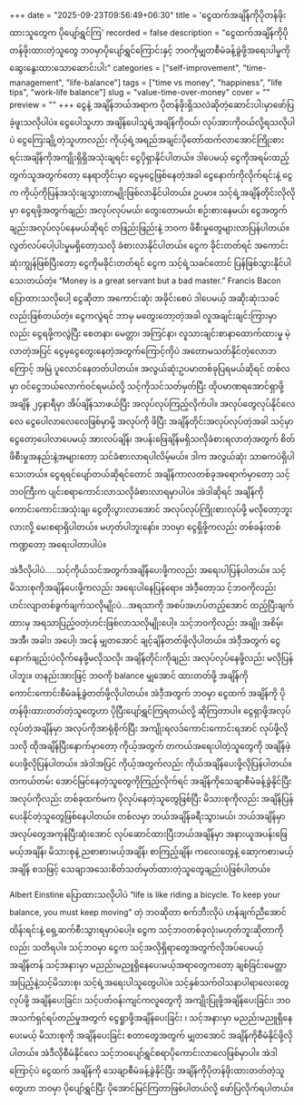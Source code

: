 +++
date = "2025-09-23T09:56:49+06:30"
title = 'ငွေထက်အချိန်ကိုပိုတန်ဖိုးထားသူတွေက ပိုပျော်ရွှင်ကြ'
recorded = false
description = "ငွေထက်အချိန်ကိုပိုတန်ဖိုးထားတဲ့သူတွေ ဘဝမှာပိုပျော်ရွှင်ကြောင်းနှင့် ဘဝကိုမျှတစီမံခန့်ခွဲဖို့အရေးပါမှုကိုဆွေးနွေးထားသောဆောင်းပါး"
categories = ["self-improvement", "time-management", "life-balance"]
tags = ["time vs money", "happiness", "life tips", "work-life balance"]
slug = "value-time-over-money"
cover = ""
preview = ""
+++
ငွေနဲ့ အချိန်ဘယ်အရာက ပိုတန်ဖိုးရှိသလဲဆိုတဲ့ဆောင်းပါးမှာဖော်ပြခဲ့ဖူးသလိုပါပဲ။ ငွေပေါသူဟာ အချိန်ပေါသူရဲ့အချိန်ကိုဝယ်၊ လုပ်အားကိုဝယ်လို့ရသလိုပါပဲ ငွေကြေးချို့တဲ့သူဟာလည်း ကိုယ့်ရဲ့အရည်အချင်းပိုတော်ထက်လာအောင်ကြိုးစားရင်းအချိန်ကိုအကျိုးရှိရှိအသုံးချရင်း ငွေပိုရှာနိုင်ပါတယ်။ ဒါပေမယ့် ငွေကိုအရမ်းထည့်တွက်သူအတွက်တော့ နေရာတိုင်းမှာ ငွေမှငွေဖြစ်နေတဲ့အခါ ငွေနောက်ကိုလိုက်ရင်းနဲ့ ငွေက ကိုယ့်ကိုပြန်အသုံးချသွားတာမျိုးဖြစ်လာနိုင်ပါတယ်။
ဥပမာ။ သင့်ရဲ့အချိန်တိုင်းလိုလိုမှာ ငွေရဖို့အတွက်ချည်း အလုပ်လုပ်မယ်၊ တွေးတောမယ်၊ စဉ်းစားနေမယ်၊ ငွေအတွက်ချည်းအလုပ်လုပ်နေမယ်ဆိုရင် တဖြည်းဖြည်းနဲ့ ဘဝက ဖိစီးမှုတွေများလာပြန်ပါတယ်။ လွတ်လပ်ပေါ့ပါးမှုမရှိတော့သလို ခံစားလာနိုင်ပါတယ်။ ငွေက ခိုင်းတတ်ရင် အကောင်းဆုံးကျွန်ဖြစ်ပြီးတော့ ငွေကိုမခိုင်းတတ်ရင် ငွေက သင့်ရဲ့သခင်တောင် ပြန်ဖြစ်သွားနိုင်ပါသေးတယ်တဲ့။ “Money is a great servant but a bad master.”
Francis Bacon ပြောထားသလိုပေါ့ ငွေဆိုတာ အကောင်းဆုံး အခိုင်းစေပဲ ဒါပေမယ့် အဆိုးဆုံးသခင်လည်းဖြစ်တယ်တဲ့။ ငွေကလွဲရင် ဘာမှ မတွေးတော့တဲ့အခါ လူအချင်းချင်းကြားမှာလည်း ငွေရဖို့ကလွဲပြီး စေတနာ၊ မေတ္တာ၊ အကြင်နာ၊ လူသားချင်းစာနာထောက်ထားမှု မဲ့လာတဲ့အပြင် ငွေမှငွေတွေးနေတဲ့အတွက်ကြောင့်ကိုပဲ အတောမသတ်နိုင်တဲ့လောဘကြောင့် အမြဲ ပူလောင်နေတတ်ပါတယ်။ အလွယ်ဆုံးဥပမာတစ်ခုပြရမယ်ဆိုရင် တစ်လမှာ ဝင်ငွေဘယ်လောက်ဝင်ရမယ်လို့ သင့်ကိုသင်သတ်မှတ်ပြီး ထိုပမာဏရအောင်ရှာဖို့ အချိန် ၂၄နာရီမှာ အိပ်ချိန်သာဖယ်ပြီး အလုပ်လုပ်ကြည့်လိုက်ပါ။ အလုပ်တွေလုပ်နိုင်လေလေ ငွေပေါလာလေလေဖြစ်မှာမို့ အလုပ်ကို ဖိပြီး အချိန်တိုင်းအလုပ်လုပ်တဲ့အခါ သင့်မှာ ငွေတော့ပေါလာပေမယ့် အားလပ်ချိန်၊ အပန်းဖြေချိန်မရှိသလိုခံစားရလာတဲ့အတွက် စိတ်ဖိစီးမှုအနည်းနဲ့အများတော့ သင်ခံစားလာရပါလိမ့်မယ်။ ဒါက အလွယ်ဆုံး သာဓကပဲရှိပါသေးတယ်။ ငွေရရင်ပျော်တယ်ဆိုရင်တောင် အချိန်ကာလတစ်ခုအရောက်မှာတော့ သင့်ဘဝကြီးက ပျင်းစရာကောင်းလာသလိုခံစားလာရမှာပါပဲ။ အဲဒါဆိုရင် အချိန်ကိုကောင်းကောင်းအသုံးချ၊ ငွေတိုးပွားလာအောင် အလုပ်လုပ်ကြိုးစားလုပ်ဖို့ မလိုတော့ဘူးလားလို့ မေးစရာရှိပါတယ်။ မဟုတ်ပါဘူးနော်။ ဘဝမှာ ငွေရှိဖို့ကလည်း တစ်ခန်းတစ်ကဏ္ဍတော့ အရေးပါတာပါပဲ။

အဲဒီလိုပါပဲ…..သင့်ကိုယ်သင်အတွက်အချိန်ပေးဖို့ကလည်း အရေးပါပြန်ပါတယ်။ သင့်မိသားစုကိုအချိန်ပေးဖို့ကလည်း အရေးပါနေပြန်ရော။ အဲဒီ့တော့သ င့်ဘဝကိုလည်း ဟင်းလျာတစ်ခွက်ချက်သလိုမျိုးပဲ…အရသာကို အစပ်အဟပ်တည့်အောင် ထည့်ပြီးချက်ထားမှ အရသာပြည့်ဝတဲ့ဟင်းဖြစ်လာသလိုမျိုးပေါ့။ သင့်ဘဝကိုလည်း အချို၊ အစိမ့်၊ အအီ၊ အခါး၊ အပေါ့၊ အငန် မျှတအောင် ချင့်ချိန်တတ်ဖို့လိုပါတယ်။ အဲဒီ့အတွက် ငွေနောက်ချည်းပဲလိုက်နေဖို့မလိုသလို၊ အချိန်တိုင်းကိုချည်း အလုပ်လုပ်နေဖို့လည်း မလိုပြန်ပါဘူး။ တနည်းအားဖြင့် ဘဝကို balance မျှအောင် ထားတတ်ဖို့ အချိန်ကို ကောင်းကောင်းစီမံခန့်ခွဲတတ်ဖို့လိုပါတယ်။
အဲဒီ့အတွက် ဘဝမှာ ငွေထက် အချိန်ကို ပိုတန်ဖိုးထားတတ်တဲ့သူတွေဟာ ပိုပြီးပျော်ရွှင်ကြရတယ်လို့ ဆိုကြတာပါ။ ငွေရှာဖို့အလုပ်လုပ်တဲ့အချိန်မှာ အလုပ်ကိုအာရုံစိုက်ပြီး အကျိုးရလဒ်ကောင်းကောင်းရအာင် လုပ်ဖို့လိုသလို ထိုအချိန်ပြီးနောက်မှာတော့ ကိုယ့်အတွက် တကယ်အရေးပါတဲ့သူတွေကို အချိန်ဖဲ့ပေးဖို့လိုပြန်ပါတယ်။ အဲဒါအပြင် ကိုယ့်အတွက်လည်း ကိုယ်အချိန်ပေးဖို့လိုပြန်ပါတယ်။ တကယ်တမ်း အောင်မြင်နေတဲ့သူတွေကိုကြည့်လိုက်ရင် အချိန်ကိုသေချာစီမံခန့်ခွဲနိုင်ပြီး အလုပ်ကိုလည်း တစ်ခုထက်မက ပိုလုပ်နေတဲ့သူတွေဖြစ်ပြီး မိသားစုကိုလည်း အချိန်ပြန်ပေးနိုင်တဲ့သူတွေဖြစ်နေပါတယ်။ တစ်လမှာ ဘယ်အချိန်ခရီးသွားမယ်၊ ဘယ်အချိန်မှာ အလုပ်တွေအကုန်ပြီးဆုံးအောင် လုပ်ဆောင်ထားပြီးဘယ်အချိန်မှာ အနားယူအပန်းဖြေမယ့်အချိန်၊ မိသားစုနဲ့ ညစာစားမယ့်အချိန်၊ စာကြည့်ချိန်၊ ကလေးတွေနဲ့ ဆော့ကစားမယ့်အချိန် စသဖြင့် သေချာအသေးစိတ်သတ်မှတ်ထားတဲ့သူတွေချည်းပဲဖြစ်ပါတယ်။

Albert Einstine ပြောထားသလိုပါပဲ “life is like riding a bicycle. To keep your balance, you must keep moving” တဲ့ ဘဝဆိုတာ စက်ဘီးလိုပဲ ဟန်ချက်ညီအောင် ထိန်းရင်းနဲ့ ရှေ့ဆက်စီးသွားရမှာပဲပေါ့။ ငွေက သင့်ဘဝတစ်ခုလုံးမဟုတ်ဘူးဆိုတာကိုလည်း သတိရပါ။ သင့်ဘဝမှာ ငွေက သင့်အလိုရှိရာတွေအတွက်လိုအပ်ပေမယ့် အချိန်တန် သင့်အနားမှာ မညည်းမညူရှိနေပေးမယ့်အရာတွေကတော့ ချစ်ခြင်းမေတ္တာအပြည့်နဲ့သင့်မိသားစု၊ သင့်ရဲ့အရေးပါသူတွေပါပဲ။ သင့်နှစ်သက်ဝါသနာပါရာလေးတွေလုပ်ဖို့ အချိန်ပေးခြင်း၊ သင့်ပတ်ဝန်းကျင်ကလူတွေကို အကျိုးပြုဖို့အချိန်ပေးခြင်း၊ ဘဝအသက်ရှင်ရပ်တည်မှုအတွက် ငွေရှုာဖို့အချိန်ပေးခြင်း ၊ သင့်အနားမှာ မညည်းမညူရှိနေပေးမယ့် မိသားစုကို အချိန်ပေးခြင်း စတာတွေအတွက် မျှတအောင် အချိန်ကိုစီမံနိုင်ဖို့လိုပါတယ်။ အဲဒီလိုစီမံနိုင်လေ သင့်ဘဝပျော်ရွှင်စရာပိုကောင်းလာလေဖြစ်မှာပါ။ အဲဒါကြောင့်ပဲ ငွေထက် အချိန်ကို သေချာစီမံခန့်ခွဲနိုင်ပြီး အချိန်ကိုပိုတန်ဖိုးထားတတ်တဲ့သူတွေဟာ ဘဝမှာ ပိုပျော်ရွှင်ပြီး ပိုအောင်မြင်ကြတာဖြစ်ပါတယ်လို့ ဖော်ပြလိုက်ရပါတယ်။ 